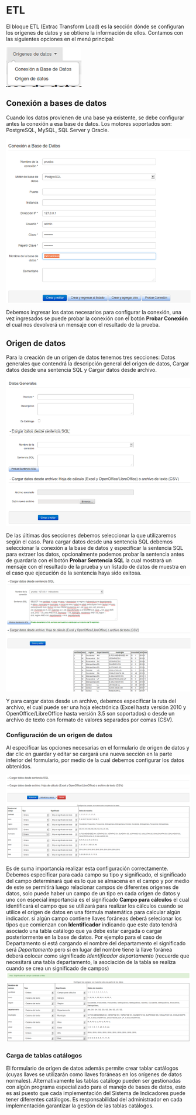 # ETL #
El bloque ETL (Extrac Transform Load) es la sección dónde se configuran los orígenes de datos y se obtiene la información de ellos.
Contamos con las siguientes opciones en el menú principal:

![Menú orígenes de datos](images/menu_origenes_datos.png)

## Conexión a bases de datos
Cuando los datos provienen de una base ya existente, se debe configurar antes la conexión a esa base de datos. Los motores soportados son: PostgreSQL, MySQL, SQL Server y Oracle.

![Formulario de conexión de base de datos](images/conexion.png)

Debemos ingresar los datos necesarios para configurar la conexión, una vez ingresados se puede probar la conexión con el botón **Probar Conexión** el cual nos devolverá un mensaje con el resultado de la prueba.

## Origen de datos
Para la creación de un origen de datos tenemos tres secciones: Datos generales que contendrá la descripción general del origen de datos, Cargar datos desde una sentencia SQL y Cargar datos desde archivo.

![Creación de origen de datos](images/origen_dato_crear.png)

De las últimas dos secciones debemos seleccionar la que utilizaremos según el caso. Para cargar datos desde una sentencia SQL debemos seleccionar la conexión a la base de datos y especificar la sentencia SQL para extraer los datos, opcionalmente podemos probar la sentencia antes de guardarla con el botón **Probar Sentencia SQL** la cual mostrará un mensaje con el resultado de la prueba y un listado de datos de muestra en el caso que ejecución de la sentencia haya sido exitosa.
![Creación de origen de datos a partir de sentencia SQL](images/origen_dato_sql.png)

Y para cargar datos desde un archivo, debemos especificar la ruta del archivo, el cual puede ser una hoja electrónica (Excel hasta versión 2010 y OpenOffice/LibreOffice hasta versión 3.5 son soportados) o desde un archivo de texto con formato de valores separados por comas (CSV).

### Configuración de un origen de datos
Al especificar las opciones necesarias en el formulario de origen de datos y dar clic en guardar y editar se cargará una nueva sección en la parte inferior del formulario, por medio de la cual debemos configurar los datos obtenidos.

![Configuración del origen de datos](images/origen_dato_configurar.png)

Es de suma importancia realizar esta configuración correctamente. Debemos especificar para cada campo su tipo y significado, el significado del campo determinará qué es lo que se almacena en el campo y por medio de este se permitirá luego relacionar campos de diferentes orígenes de datos, solo puede haber un campo de un tipo en cada origen de datos y uno con especial importancia es el significado **Campo para cálculos** el cual identificará el campo que se utilizará para realizar los cálculos cuando se utilice el origen de datos en una fórmula matemática para calcular algún indicador. si algún campo contiene llaves foráneas deberá selecionar los tipos que comienzan con **Identificador** indicando que este dato tendrá asociado una tabla catálogo que ya debe estar cargada o cargar posteriormente en la base de datos. Por ejemplo para el caso de Departamento si está cargando el nombre del departamento el significado será *Departamento* pero si en lugar del nombre tiene la llave foránea deberá colocar como significado *Identificador departamento* (recuerde que necesitará una tabla departamento, la asociación de la tabla se realiza cuando se crea un significado de campos)
![Origen de datos configurado](images/origen_dato_configurar2.png)

### Carga de tablas catálogos 
El formulario de orígen de datos además permite crear tablar catálogos (cuyas llaves se utilizarán como llaves foráneas en los orígenes de datos normales). Alternativamente las tablas catálogo pueden ser gestionadas con algún programa especializado para el manejo de bases de datos, esto es así puesto que cada implementación del Sistema de Indicadores puede tener diferentes catálogos. Es responsabilidad del administrador en cada implementación garantizar la gestión de las tablas catálogos.
